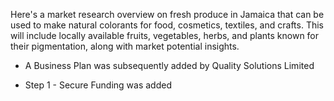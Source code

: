 
Here's a market research overview on fresh produce in Jamaica that can be used to make natural colorants for food, cosmetics, textiles, and crafts. This will include locally available fruits, vegetables, herbs, and plants known for their pigmentation, along with market potential insights.


- A Business Plan was subsequently added by Quality Solutions Limited

- Step 1 - Secure Funding was added
